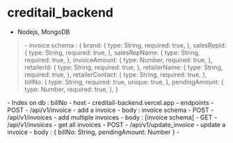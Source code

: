 # creditail_backend
- Nodejs, MongoDB
<blockquote>
- invoice schema : {
    brand: {
      type: String,
      required: true,
    },
    salesRepId: {
      type: String,
      required: true,
    },
    salesRepName: {
      type: String,
      required: true,
    },
    invoiceAmount: {
      type: Number,
      required: true,
    },
    retailerId: {
      type: String,
      required: true,
    },
    retailerName: {
      type: String,
      required: true,
    },
    retailerContact: {
      type: String,
      required: true,
    },
    billNo: {
      type: String,
      required: true,
      unique: true,
    },
    pendingAmount: {
      type: Number,
      required: true,
    },
  }
    </blockquote>
 - Index on db : billNo
 - host - creditail-backend.vercel.app
 - endpoints
    - POST - /api/v1/invoice
        - add a invoice
        - body : invoice schema
    - POST - /api/v1/invoices 
        - add multiple invoices
        - body : [invoice schema]      
    - GET - /api/v1/invoices      
        - get all invoices  
    - POST - /api/v1/update_invoice 
        - update a invoice
        - body : { billNo: String, pendingAmount: Number }
 - 
